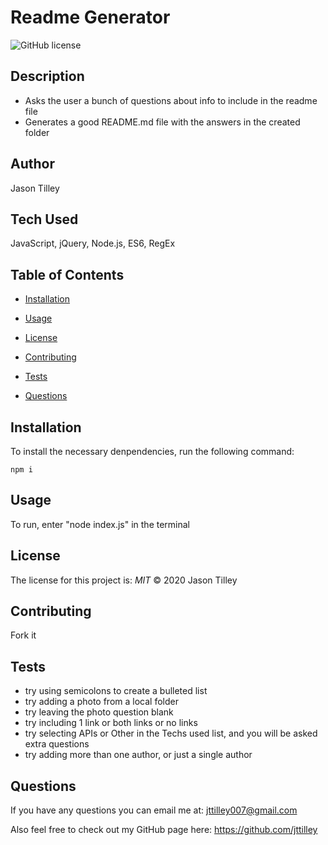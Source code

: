 # Readme Generator

![GitHub license](https://img.shields.io/badge/license-MIT-blue.svg)

## Description
* Asks the user a bunch of questions about info to include in the readme file
* Generates a good README.md file with the answers in the created folder

## Author
Jason Tilley

## Tech Used
JavaScript, jQuery, Node.js, ES6, RegEx

## Table of Contents

  * [Installation](#installation)
  
  * [Usage](#usage)
  
  * [License](#license)
  
  * [Contributing](#contributing)
  
  * [Tests](#tests)
  
  * [Questions](#questions)
    

## Installation
To install the necessary denpendencies, run the following command:
```
npm i
```

## Usage
To run, enter "node index.js" in the terminal

## License
The license for this project is: *MIT* ©  2020 Jason Tilley
  

## Contributing
Fork it

## Tests
* try using semicolons to create a bulleted list
* try adding a photo from a local folder
* try leaving the photo question blank
* try including 1 link or both links or no links
* try selecting APIs or Other in the Techs used list, and you will be asked extra questions
* try adding more than one author, or just a single author

## Questions
If you have any questions you can email me at: jttilley007@gmail.com

Also feel free to check out my GitHub page here: https://github.com/jttilley
  

